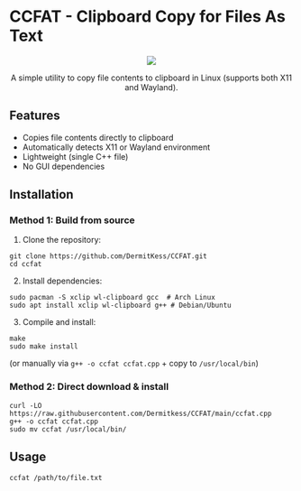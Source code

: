 # CCFAT - Clipboard Copy for Files As Text

<p align="center">
    <a href="https://www.donationalerts.com/r/dermitkes"><img src="https://img.shields.io/badge/Donation%20Alerts-Support-orange?logo=donationalerts&logoColor=white&style=for-the-badge"></a>
</p>
<p align="center">
    A simple utility to copy file contents to clipboard in Linux (supports both X11 and Wayland).
<p>

## Features

- Copies file contents directly to clipboard
- Automatically detects X11 or Wayland environment
- Lightweight (single C++ file)
- No GUI dependencies

## Installation

### Method 1: Build from source
1. Clone the repository:
```shell
git clone https://github.com/DermitKess/CCFAT.git
cd ccfat
```
2. Install dependencies:
```shell
sudo pacman -S xclip wl-clipboard gcc  # Arch Linux
sudo apt install xclip wl-clipboard g++ # Debian/Ubuntu
```
3. Compile and install:
```shell
make
sudo make install
```
(or manually via `g++ -o ccfat ccfat.cpp` + copy to `/usr/local/bin`)

### Method 2: Direct download & install
```shell
curl -LO https://raw.githubusercontent.com/Dermitkess/CCFAT/main/ccfat.cpp
g++ -o ccfat ccfat.cpp
sudo mv ccfat /usr/local/bin/
```

## Usage
```shell
ccfat /path/to/file.txt
```
